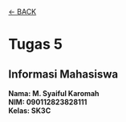 [←    BACK](https://github.com/SyaifulKaromah/Tugas-Sistem-Operasi-/blob/main/README.md)

# Tugas 5
## Informasi Mahasiswa
**Nama: M. Syaiful Karomah**\
**NIM: 090112823828111**\
**Kelas: SK3C**
<br>
<br>

